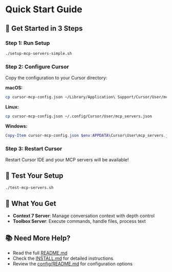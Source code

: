 # Quick Start Guide

## 🚀 Get Started in 3 Steps

### Step 1: Run Setup
```bash
./setup-mcp-servers-simple.sh
```

### Step 2: Configure Cursor
Copy the configuration to your Cursor directory:

**macOS:**
```bash
cp cursor-mcp-config.json ~/Library/Application\ Support/Cursor/User/mcp_servers.json
```

**Linux:**
```bash
cp cursor-mcp-config.json ~/.config/Cursor/User/mcp_servers.json
```

**Windows:**
```powershell
Copy-Item cursor-mcp-config.json $env:APPDATA\Cursor\User\mcp_servers.json
```

### Step 3: Restart Cursor
Restart Cursor IDE and your MCP servers will be available!

## 🧪 Test Your Setup
```bash
./test-mcp-servers.sh
```

## 🎯 What You Get

- **Context 7 Server**: Manage conversation context with depth control
- **Toolbox Server**: Execute commands, handle files, process text

## 📚 Need More Help?

- Read the full [README.md](README.md)
- Check the [INSTALL.md](INSTALL.md) for detailed instructions
- Review the [config/README.md](config/README.md) for configuration options